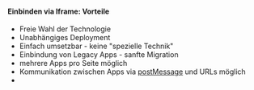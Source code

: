 #### Einbinden via Iframe: Vorteile

* Freie Wahl der Technologie
* Unabhängiges Deployment
* Einfach umsetzbar - keine "spezielle Technik"
* Einbindung von Legacy Apps - sanfte Migration
* mehrere Apps pro Seite möglich
* Kommunikation zwischen Apps via [postMessage](https://developer.mozilla.org/en-US/docs/Web/API/Window/postMessage) und URLs möglich
* 